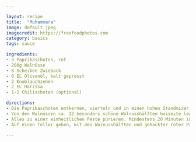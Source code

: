 ```yaml
---

layout: recipe
title:  "Muhammara"
image: default.jpeg
imagecredit: https://freefoodphotos.com
category: basics
tags: sauce

ingredients:
- 3 Paprikaschoten, rot
- 200g Walnüsse
- 8 Scheiben Zwieback
- 6 EL Olivenöl, kalt gepresst
- 2 Knoblauchzehen
- 2 EL Harissa
- 1-2 Chilischoten (optional)

directions:
- Die Paprikaschoten entkernen, vierteln und in einen hohen Standmixer geben, ein kleines Stück davon jedoch hacken und für die Dekoration beiseite legen.
- Von den Walnüssen ca. 12 besonders schöne Walnusshälften beiseite legen, die restlichen Walnüsse in den Mixer geben. Den Zwieback grob zerbröckeln und mit Knoblauch, Harissa und Olivenöl ebenfalls in den Mixer füllen.
- Alles zu einer einheitlichen Paste pürieren. Mindestens 20 Minuten im Kühlschrank durchziehen lassen.
- Auf einen Teller geben, mit den Walnusshälften und gehackter roter Paprika dekorieren. Dazu flaches arabisches Brot oder Fladenbrot reichen.

---
```

